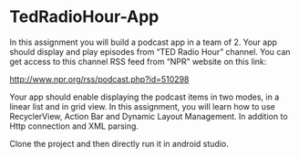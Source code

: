 # TedRadioHour-App
In this assignment you will build a podcast app in a team of 2. 
Your app should display and play episodes from “TED Radio Hour” channel. 
You can get access to this channel RSS feed from “NPR” website on this link: 
 
 http://www.npr.org/rss/podcast.php?id=510298 

Your app should enable displaying the podcast items in two modes, in a linear list and in grid view. 
In this assignment, you will learn how to use RecyclerView, Action Bar and Dynamic Layout Management. 
In addition to Http connection and XML parsing.


Clone the project and then directly run it in android studio.

